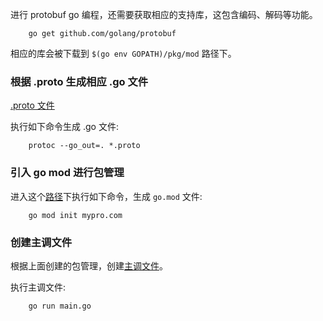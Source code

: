 
进行 protobuf go 编程，还需要获取相应的支持库，这包含编码、解码等功能。

```shell
    go get github.com/golang/protobuf
```
相应的库会被下载到 `$(go env GOPATH)/pkg/mod` 路径下。


### 根据 .proto 生成相应 .go 文件

[.proto 文件](t2/test.proto)

执行如下命令生成 .go 文件:
```shell
    protoc --go_out=. *.proto
```


### 引入 go mod 进行包管理

进入这个[路径](t2)下执行如下命令，生成 `go.mod` 文件:
```shell
    go mod init mypro.com
```


### 创建主调文件

根据上面创建的包管理，创建[主调文件](t2/main.go)。

执行主调文件:
```shell
    go run main.go
```
